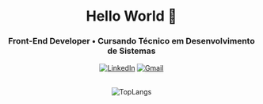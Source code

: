<h1 align="center">
  Hello World 👋
</h1>

<!--
<div align="center">
   <img height="380em" src="https://user-images.githubusercontent.com/70382532/138322189-2db8df52-9dcb-40a0-88a8-c365466bd33d.gif"/>
</div>
-->

<h3 align="center">
  Front-End Developer • Cursando Técnico em Desenvolvimento de Sistemas
</h3>

<!--My Socials-->
<div align="center">
<a href="https://www.linkedin.com/in/rayssabuarque/"><img src="https://img.shields.io/badge/-LinkedIn-020114?style=for-the-badge&amp;logo=linkedin&amp;logoColor=EBD03E&amp;color:FFF" alt="LinkedIn"></a>
<a href="mailto:rayssa.bmalheiros@gmail.com"><img src="https://img.shields.io/badge/Gmail-D14836?style=for-the-badge&amp;logo=gmail&amp;logoColor=EBD03E&amp;color:FFF" alt="Gmail"></a>
</div>

<br>

<!-- My Stats-->
<div align="center">
  
<!--![MyStats](https://github-readme-stats.vercel.app/api?username=rayssabuarque&show_icons=true&theme=gruvbox)-->

![TopLangs](https://github-readme-stats.vercel.app/api/top-langs/?username=rayssabuarque&layout=compact&theme=gruvbox)
</div>

<!--
**RayssaBuarque/RayssaBuarque** is a ✨ _special_ ✨ repository because its `README.md` (this file) appears on your GitHub profile.

Here are some ideas to get you started:

- 🔭 I’m currently working on ...
- 🌱 I’m currently learning ...
- 👯 I’m looking to collaborate on ...
- 🤔 I’m looking for help with ...
- 💬 Ask me about ...
- 📫 How to reach me: ...
- 😄 Pronouns: ...
- ⚡ Fun fact: ...
-->
